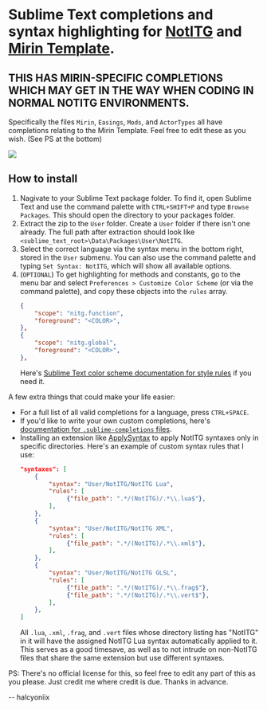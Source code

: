 # Sublime Text completions and syntax highlighting for [NotITG](https://noti.tg) and [Mirin Template](https://github.com/XeroOl/notitg-mirin).
## THIS HAS MIRIN-SPECIFIC COMPLETIONS WHICH MAY GET IN THE WAY WHEN CODING IN NORMAL NOTITG ENVIRONMENTS.
Specifically the files `Mirin`, `Easings`, `Mods`, and `ActorTypes` all have completions relating to the Mirin Template. Feel free to edit these as you wish. (See PS at the bottom)

![](https://cdn.discordapp.com/attachments/978754506890313758/1070121981212622930/1.jpg)

## How to install
1. Nagivate to your Sublime Text package folder. To find it, open Sublime Text and use the command palette with `CTRL+SHIFT+P` and type `Browse Packages`. This should open the directory to your packages folder.
2. Extract the zip to the `User` folder. Create a `User` folder if there isn't one already. The full path after extraction should look like `<sublime_text_root>\Data\Packages\User\NotITG`.
3. Select the correct language via the syntax menu in the bottom right, stored in the `User` submenu. You can also use the command palette and typing `Set Syntax: NotITG`, which will show all available options.
4. (`OPTIONAL`) To get highlighting for methods and constants, go to the menu bar and select `Preferences > Customize Color Scheme` (or via the command palette), and copy these objects into the `rules` array.
	```json
	{
		"scope": "nitg.function",
		"foreground": "<COLOR>",
	},
	{
		"scope": "nitg.global",
		"foreground": "<COLOR>",
	},
	```
	Here's [Sublime Text color scheme documentation for style rules](https://www.sublimetext.com/docs/color_schemes.html#style-rules) if you need it.
	
A few extra things that could make your life easier:
- For a full list of all valid completions for a language, press `CTRL+SPACE`.
- If you'd like to write your own custom completions, here's [documentation for `.sublime-completions` files](https://www.sublimetext.com/docs/completions.html).
- Installing an extension like [ApplySyntax](https://packagecontrol.io/packages/ApplySyntax) to apply NotITG syntaxes only in specific directories. Here's an example of custom syntax rules that I use:
	```json
	"syntaxes": [
		{
			"syntax": "User/NotITG/NotITG Lua",
			"rules": [
				 {"file_path": ".*/(NotITG)/.*\\.lua$"},
			],
		},
		{
			"syntax": "User/NotITG/NotITG XML",
			"rules": [
				 {"file_path": ".*/(NotITG)/.*\\.xml$"},
			],
		},
		{
			"syntax": "User/NotITG/NotITG GLSL",
			"rules": [
				 {"file_path": ".*/(NotITG)/.*\\.frag$"},
				 {"file_path": ".*/(NotITG)/.*\\.vert$"},
			],
		},
	]
	```
	All `.lua`, `.xml`, `.frag`, and `.vert` files whose directory listing has "NotITG" in it will have the assigned NotITG Lua syntax automatically applied to it. This serves as a good timesave, as well as to not intrude on non-NotITG files that share the same extension but use different syntaxes.

PS: There's no official license for this, so feel free to edit any part of this as you please. Just credit me where credit is due. Thanks in advance.

-- halcyoniix
